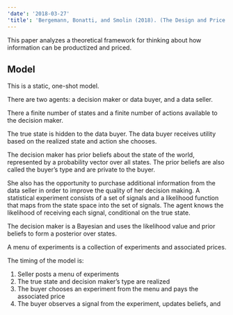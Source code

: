 ```yaml
---
'date': '2018-03-27'
'title': 'Bergemann, Bonatti, and Smolin (2018). (The Design and Price of Information.)'
---
```


<p>This paper analyzes a theoretical framework for thinking about how information can be productized and priced.</p>
<h2 id="model">Model</h2>
<p>This is a static, one-shot model.</p>
<p>There are two agents: a decision maker or data buyer, and a data seller.</p>
<p>There a finite number of states and a finite number of actions available to the decision maker.</p>
<p>The true state is hidden to the data buyer. The data buyer receives utility based on the realized state and action she chooses.</p>
<p>The decision maker has prior beliefs about the state of the world, represented by a probability vector over all states. The prior beliefs are also called the buyer’s type and are private to the buyer.</p>
<p>She also has the opportunity to purchase additional information from the data seller in order to improve the quality of her decision making. A statistical experiment consists of a set of signals and a likelihood function that maps from the state space into the set of signals. The agent knows the likelihood of receiving each signal, conditional on the true state.</p>
<p>The decision maker is a Bayesian and uses the likelihood value and prior beliefs to form a posterior over states.</p>
<p>A menu of experiments is a collection of experiments and associated prices.</p>
<p>The timing of the model is:</p>
<ol type="1">
<li>Seller posts a menu of experiments</li>
<li>The true state and decision maker’s type are realized</li>
<li>The buyer chooses an experiment from the menu and pays the associated price</li>
<li>The buyer observes a signal from the experiment, updates beliefs, and selects the action that maximizes utility</li>
</ol>
<p>This timing ensures that the seller commits to the menu before he learns the true state and that transfers cannot be conditioned on the buyer’s action, buyer’s signal, or true state.</p>
<h2 id="data-pricing">Data pricing</h2>
<p>The value of an experiment is represented as the expected utility of the agent after choosing the experiment minus the expected utility using only the prior beliefs.</p>
<p>The seller’s problem is to post a menu of experiments that maximizes the expected transfers across all agent types he may be facing, subject to incentive compatibility and participation constraints for each type of buyer.</p>
<p>The authors show that in their framework, it is without loss of generality to consider menus that cause a truth-telling buyer to select the same action for all signals in the menu for that buyer type.</p>
<p>They prove the following about the optimal menu of experiments:</p>
<ul>
<li>“best” buyer type for seller to face is buyer with least informative prior</li>
<li>A fully informative experiment (all signals reveal the true state) is part of the optimal menu</li>
<li>Every experiment in an optimal menu has at least one signal with zero weight on a state – agents must be able to rule out at least one state for every signal.
<ul>
<li>Consider an experiment where all signals have strictly positive probabilities for each state</li>
<li>Now consider a particular state</li>
<li>In this state the seller could increase the probability of the signal that yields highest payoff for obedient agent</li>
<li>At the same time they lower probability of signal that gives the lowest payoff to obedient agent, in proportion to difference in payoffs so expected payoff is constant until the probability of this low payoff state goes to 0.</li>
<li>Obedient types are indifferent, but disobedient ones weakly dislike it</li>
<li>Because experiment is more informative, seller can charge more</li>
</ul></li>
<li>An optimal menu has at most two experiments</li>
<li>The optimal menu often has a single menu:
<ul>
<li>Too technical to talk about here…</li>
</ul></li>
</ul>
<h2 id="application">Application</h2>
<p>Want to think about implications for big data firms selling data on individual consumers to businesses – think Equifax.</p>
<p>Consider an advertiser that wants to buy data on individual spending and credit from Equifax. The buyer wants to test the null hypothesis “I should target a consumer with an ad”.</p>
<p>The seller has a test stat, whose distri</p>

